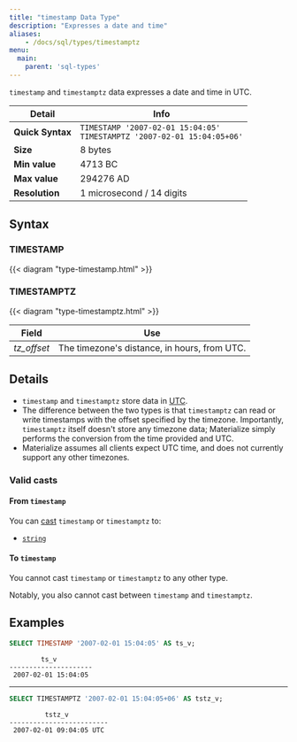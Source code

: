 ```yaml
---
title: "timestamp Data Type"
description: "Expresses a date and time"
aliases:
    - /docs/sql/types/timestamptz
menu:
  main:
    parent: 'sql-types'
---
```


`timestamp` and `timestamptz` data expresses a date and time in UTC.

Detail | Info
-------|------
**Quick Syntax** | `TIMESTAMP '2007-02-01 15:04:05'` <br/> `TIMESTAMPTZ '2007-02-01 15:04:05+06'`
**Size** | 8 bytes
**Min value** | 4713 BC
**Max value** | 294276 AD
**Resolution** | 1 microsecond / 14 digits

## Syntax

### TIMESTAMP

{{< diagram "type-timestamp.html" >}}

### TIMESTAMPTZ

{{< diagram "type-timestamptz.html" >}}

Field | Use
------|-----
_tz&lowbar;offset_ | The timezone's distance, in hours, from UTC.

## Details

- `timestamp` and `timestamptz` store data in [UTC](https://en.wikipedia.org/wiki/Coordinated_Universal_Time).
- The difference between the two types is that `timestamptz` can read or write timestamps with the offset specified by the timezone. Importantly, `timestamptz` itself doesn't store any timezone data; Materialize simply performs the conversion from the time provided and UTC.
- Materialize assumes all clients expect UTC time, and does not currently support any other timezones.

### Valid casts

#### From `timestamp`

You can [cast](../../functions/cast) `timestamp` or `timestamptz` to:

- [`string`](../string)

#### To `timestamp`

You cannot cast `timestamp` or `timestamptz` to any other type.

Notably, you also cannot cast between `timestamp` and `timestamptz`.

## Examples

```sql
SELECT TIMESTAMP '2007-02-01 15:04:05' AS ts_v;
```
```nofmt
        ts_v
---------------------
 2007-02-01 15:04:05
```

<hr/>

```sql
SELECT TIMESTAMPTZ '2007-02-01 15:04:05+06' AS tstz_v;
```
```nofmt
         tstz_v
-------------------------
 2007-02-01 09:04:05 UTC
```

